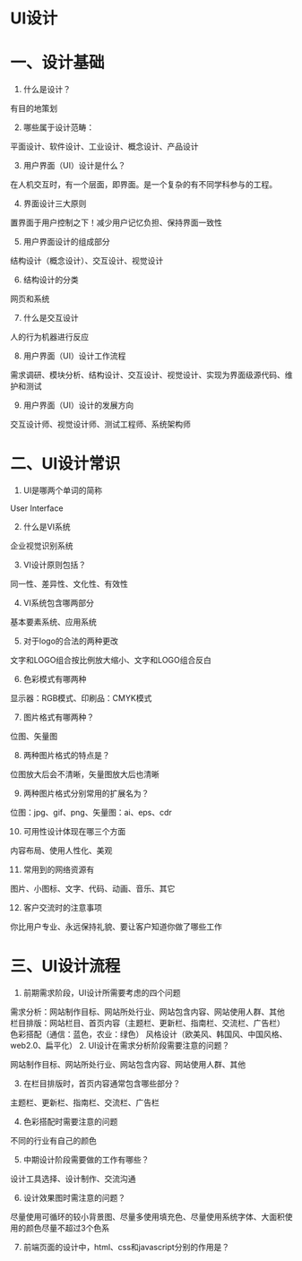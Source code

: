 # UI设计
# 一、设计基础
1. 什么是设计？

  有目的地策划
  
2. 哪些属于设计范畴：

  平面设计、软件设计、工业设计、概念设计、产品设计
  
3. 用户界面（UI）设计是什么？

  在人机交互时，有一个层面，即界面。是一个复杂的有不同学科参与的工程。
  
4. 界面设计三大原则

  置界面于用户控制之下！减少用户记忆负担、保持界面一致性
  
5. 用户界面设计的组成部分

  结构设计（概念设计）、交互设计、视觉设计
  
6. 结构设计的分类

  网页和系统
  
7. 什么是交互设计

  人的行为机器进行反应
  
8. 用户界面（UI）设计工作流程

  需求调研、模块分析、结构设计、交互设计、视觉设计、实现为界面级源代码、维护和测试
  
9. 用户界面（UI）设计的发展方向

  交互设计师、视觉设计师、测试工程师、系统架构师
# 二、UI设计常识

1. UI是哪两个单词的简称

  User Interface
  
2. 什么是VI系统

  企业视觉识别系统
  
3. VI设计原则包括？

  同一性、差异性、文化性、有效性
  
4. VI系统包含哪两部分

  基本要素系统、应用系统
  
5. 对于logo的合法的两种更改

  文字和LOGO组合按比例放大缩小、文字和LOGO组合反白
  
6. 色彩模式有哪两种

  显示器：RGB模式、印刷品：CMYK模式
  
7. 图片格式有哪两种？

  位图、矢量图
  
8. 两种图片格式的特点是？

  位图放大后会不清晰，矢量图放大后也清晰
  
9. 两种图片格式分别常用的扩展名为？

  位图：jpg、gif、png、矢量图：ai、eps、cdr
  
10.	可用性设计体现在哪三个方面

  内容布局、使用人性化、美观
  
11.	常用到的网络资源有

  图片、小图标、文字、代码、动画、音乐、其它
  
12.	客户交流时的注意事项

  你比用户专业、永远保持礼貌、要让客户知道你做了哪些工作
  
# 三、UI设计流程
1. 前期需求阶段，UI设计所需要考虑的四个问题

  需求分析：网站制作目标、网站所处行业、网站包含内容、网站使用人群、其他
  栏目排版：网站栏目、首页内容（主题栏、更新栏、指南栏、交流栏、广告栏）
  色彩搭配（通信：蓝色，农业：绿色）
  风格设计（欧美风、韩国风、中国风格、web2.0、扁平化）
2. UI设计在需求分析阶段需要注意的问题？

  网站制作目标、网站所处行业、网站包含内容、网站使用人群、其他
  
3. 在栏目排版时，首页内容通常包含哪些部分？

  主题栏、更新栏、指南栏、交流栏、广告栏
  
4. 色彩搭配时需要注意的问题

  不同的行业有自己的颜色
  
5. 中期设计阶段需要做的工作有哪些？

  设计工具选择、设计制作、交流沟通
  
6. 设计效果图时需注意的问题？

  尽量使用可循环的较小背景图、尽量多使用填充色、尽量使用系统字体、大面积使用的颜色尽量不超过3个色系
  
7. 前端页面的设计中，html、css和javascript分别的作用是？





